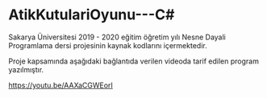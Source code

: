 # AtikKutulariOyunu---C#

Sakarya Üniversitesi 2019 - 2020 eğitim öğretim yılı Nesne Dayali Programlama dersi projesinin kaynak kodlarını içermektedir.

Proje kapsamında aşağıdaki bağlantıda verilen videoda tarif edilen program yazılmıştır.

https://youtu.be/AAXaCGWEorI
